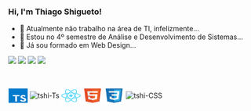 ### Hi, I'm Thiago Shigueto!

- 🔭 Atualmente não trabalho na área de TI, infelizmente...
- 🌱 Estou no 4º semestre de Análise e Desenvolvimento de Sistemas...
- 🌱 Já sou formado em Web Design...


<div>   
  <a href="https://instagram.com/tshigueto" target="_blank"><img src="https://img.shields.io/badge/-Instagram-%23E4405F?style=for-the-badge&logo=instagram&logoColor=white" target="_blank"></a> 	
 <a href="https://discord.gg/tshigueto#7881" target="_blank"><img src="https://img.shields.io/badge/Discord-7289DA?style=for-the-badge&logo=discord&logoColor=white" target="_blank"></a> 
  <a href = "mailto:T.Shigueto@gmail.com"><img src="https://img.shields.io/badge/-Gmail-%23333?style=for-the-badge&logo=gmail&logoColor=white" target="_blank"></a>
  <a href="https://www.linkedin.com/in/thiago-shigueto-hossaka-55a08222/" target="_blank"><img src="https://img.shields.io/badge/-LinkedIn-%230077B5?style=for-the-badge&logo=linkedin&logoColor=white" target="_blank"></a> 
</div>

##

<div style="display: inline_block"><br>
  <img align="center" alt="tshi-Ts" height="30" width="40" src="https://raw.githubusercontent.com/devicons/devicon/master/icons/typescript/typescript-plain.svg">
  
  <img align="center" alt="tshi-Ts" height="30" width="40" src="https://cdn.jsdelivr.net/gh/devicons/devicon@v2.15.1/devicon.min.css">
          
  <img align="center" alt="tshi-React" height="30" width="40" src="https://raw.githubusercontent.com/devicons/devicon/master/icons/react/react-original.svg">
  <img align="center" alt="tshi-HTML" height="30" width="40" src="https://raw.githubusercontent.com/devicons/devicon/master/icons/html5/html5-original.svg">
  <img align="center" alt="tshi-CSS" height="30" width="40" src="https://raw.githubusercontent.com/devicons/devicon/master/icons/css3/css3-original.svg">
  <img align="center" alt="tshi-CSS" height="30" width="40" src="https://cdn.jsdelivr.net/gh/devicons/devicon/icons/java/java-original.svg">
  
</div>
  
